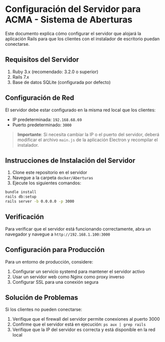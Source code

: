 # Configuración del Servidor para ACMA - Sistema de Aberturas

Este documento explica cómo configurar el servidor que alojará la aplicación Rails para que los clientes con el instalador de escritorio puedan conectarse.

## Requisitos del Servidor

1. Ruby 3.x (recomendado: 3.2.0 o superior)
2. Rails 7.x
3. Base de datos SQLite (configurada por defecto)

## Configuración de Red

El servidor debe estar configurado en la misma red local que los clientes:

- IP predeterminada: `192.168.68.69`
- Puerto predeterminado: `3000`

> **Importante**: Si necesita cambiar la IP o el puerto del servidor, deberá modificar el archivo `main.js` de la aplicación Electron y recompilar el instalador.

## Instrucciones de Instalación del Servidor

1. Clone este repositorio en el servidor
2. Navegue a la carpeta `docker/Aberturas`
3. Ejecute los siguientes comandos:

```bash
bundle install
rails db:setup
rails server -b 0.0.0.0 -p 3000
```

## Verificación

Para verificar que el servidor está funcionando correctamente, abra un navegador y navegue a `http://192.168.1.100:3000`

## Configuración para Producción

Para un entorno de producción, considere:

1. Configurar un servicio systemd para mantener el servidor activo
2. Usar un servidor web como Nginx como proxy inverso
3. Configurar SSL para una conexión segura

## Solución de Problemas

Si los clientes no pueden conectarse:

1. Verifique que el firewall del servidor permite conexiones al puerto 3000
2. Confirme que el servidor está en ejecución: `ps aux | grep rails`
3. Verifique que la IP del servidor es correcta y está disponible en la red local
